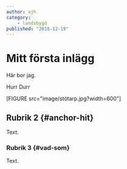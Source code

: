 ```yaml
---
author: ajh
category:
    - landsbygd
published: "2018-12-19"
---
```

Mitt första inlägg
==================================

Här bor jag.

<!--more-->

Hurr Durr

[FIGURE src="image/stötarp.jpg?width=600"]



Rubrik 2 {#anchor-hit}
-----------------------------------

Text.



### Rubrik 3 {#vad-som}

Text.
